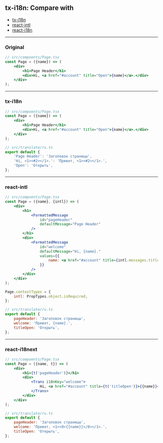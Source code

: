 tx-i18n: Compare with
---------------------

- [tx-i18n](#tx-i18n)
- [react-intl](#react-intl)
- [react-i18n](#react-i18next)

---

### Original

```jsx
// src/compoents/Page.tsx
const Page = ({name}) => (
	<div>
		<h1>Page Header</h1>
		<div>Hi, <a href="#account" title="Open">{name}</a>.</div>
	</div>
);
```

---

### tx-i18n

```jsx
// src/compoents/Page.tsx
const Page = ({name}) => (
	<div>
		<h1>Page Header</h1>
		<div>Hi, <a href="#account" title="Open">{name}</a>.</div>
	</div>
);

// src/translate/ru.ts
export default {
	'Page Header': 'Заголовок страницы',
	'Hi, <1><#2></1>.': 'Привет, <1><#2></1>.',
	'Open': 'Открыть',
};
```

---

### react-intl

```jsx
// src/compoents/Page.tsx
const Page = ({name}, {intl}) => (
	<div>
		<h1>
			<FormattedMessage
				id="pageHeader"
				defaultMessage="Page Header"
			/>
		</h1>
		<div>
			<FormattedMessage
				id="welcome"
				defaultMessage="Hi, {name}."
				values={{
					name: <a href="#account" title={intl.messages.titleOpen}>{name}</a>
				}}
			/>
		</div>
	</div>
);

Page.contextTypes = {
	intl: PropTypes.object.isRequired,
};

// src/translate/ru.ts
export default {
	pageHeader: 'Заголовок страницы',
	welcome: 'Привет, {name}.',
	titleOpen: 'Открыть',
};
```

---

### react-i18next

```jsx
// src/compoents/Page.tsx
const Page = ({name, t}) => (
	<div>
		<h1>{t('pageHeader')}</h1>
		<div>
			<Trans i18nKey="welcome">
				Hi, <a href="#account" title={t('titleOpen')}>{{name}}</a>.
			</Trans>
		</div>
	</div>
);

// src/translate/ru.ts
export default {
	pageHeader: 'Заголовок страницы',
	welcome: 'Привет, <1><0>{{name}}</0></1>.',
	titleOpen: 'Открыть',
};
```